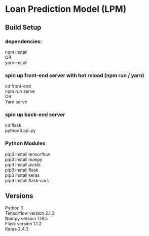 # Loan Prediction Model (LPM)

## Build Setup

### dependencies:
npm install   
OR  
yarn install  

### spin up front-end server with hot reload (npm run / yarn)
cd front-end  
npm run serve  
OR  
Yarn serve  

### spin up back-end server 
cd flask   
python3 api.py  

### Python Modules
pip3 install tensorflow   
pip3 install numpy  
pip3 install pickle   
pip3 install flask  
pip3 install keras  
pip3 install flask-cors  


## Versions 
Python 3  
Tensorflow version 2.1.3  
Numpy version 1.18.5  
Flask version 1.1.2  
Keras 2.4.3  
